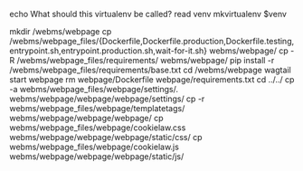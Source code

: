 <!-- To run as a shell script -->
echo What should this virtualenv be called?
read venv
mkvirtualenv $venv

mkdir /webms/webpage
cp /webms/webpage_files/{Dockerfile,Dockerfile.production,Dockerfile.testing,entrypoint.sh,entrypoint.production.sh,wait-for-it.sh} webms/webpage/
cp -R /webms/webpage_files/requirements/ webms/webpage/
pip install -r /webms/webpage_files/requirements/base.txt
cd /webms/webpage
wagtail start webpage
rm webpage/Dockerfile webpage/requirements.txt
cd ../../
cp -a webms/webpage_files/webpage/settings/. webms/webpage/webpage/webpage/settings/
cp -r webms/webpage_files/webpage/templatetags/ webms/webpage/webpage/webpage/
cp webms/webpage_files/webpage/cookielaw.css webms/webpage/webpage/webpage/static/css/
cp webms/webpage_files/webpage/cookielaw.js webms/webpage/webpage/webpage/static/js/